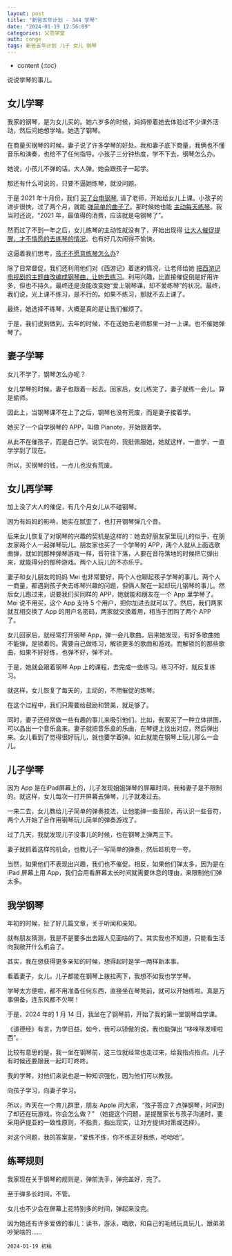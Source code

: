```yaml
---
layout: post
title: "新爸五年计划 - 344 学琴"
date: "2024-01-19 12:56:09"
categories: 父范学堂
auth: conge
tags: 新爸五年计划 儿子 女儿 钢琴
---
```

* content
{:toc}

说说学琴的事儿。




## 女儿学琴

我家的钢琴，是为女儿买的。她六岁多的时候，妈妈带着她去体验过不少课外活动，然后问她想学啥。她选了钢琴。

在商量买钢琴的时候，妻子说了许多学琴的好处。我和妻子底下商量，我俩也不懂音乐和演奏，也给不了任何指导。小孩子三分钟热度，学不下去，钢琴怎么办。

她说，小孩儿不弹的话，大人弹。她会跟孩子一起学。

那还有什么可说的，只要不逼她练琴，就没问题。

于是 2021 年十月份，我们 [买了台电钢琴](https://conge.livingwithfcs.org/2021/10/23/NewDaddy-Piano/), 请了老师，开始给女儿上课。小孩子的进步很快，过了两个月，就能 [弹简单的曲子了](https://conge.livingwithfcs.org/2021/12/04/NewDaddy-First-recital/)。那时候她也能 [主动每天练琴](https://conge.livingwithfcs.org/2022/01/02/NewDaddy-Seattle-does-have-winter/)。我当时还说，“2021 年，最值得的消费，应该就是电钢琴了”。

然而过了不到一年之后，女儿练琴的主动性就没有了，开始出现得 [让大人催促提醒，才不情愿的去练琴的情况](https://conge.livingwithfcs.org/2022/07/18/mind-dump/)。也有好几次闹得不愉快。

这逼着我们思考，[孩子不愿意练琴怎么办](https://conge.livingwithfcs.org/2022/05/01/NewDaddy-piano-practice/)? 

除了日常督促，我们还利用他们对《西游记》着迷的情况，让老师给她 [把西游记电视剧的主题曲改编成钢琴曲，让她去练习](https://conge.livingwithfcs.org/2022/10/14/NewDaddy-west/)。利用兴趣，比直接催促倒是好用许多，但也不持久。最终还是没能改变她“爱上钢琴课，却不爱练琴”的状况。最终，我们说，光上课不练习，是不行的。如果不练习，那就不去上课了。

最终，她选择不练琴，大概是真的是让我们催烦了。

于是，我们说到做到，去年的时候，不在送她去老师那里一对一上课。也不催她弹琴了。

## 妻子学琴

女儿不学了，钢琴怎么办呢？

女儿学琴的时候，妻子也跟着一起去。回家后，女儿练完了，妻子就练一会儿。算是偷师。

因此上，当钢琴课不在上了之后，钢琴也没有荒废，而是妻子接着学。

她买了一个自学钢琴的 APP，叫做 Pianote，开始跟着学。

从此不在催孩子，而是自己学。说实在的，我挺佩服她，她就这样，一直学，一直学学到了现在。

所以，买钢琴的钱，一点儿也没有荒废。

## 女儿再学琴

加上没了大人的催促，有几个月女儿从不碰钢琴。

因为有妈妈的影响，她实在腻歪了，也打开钢琴弹几个音。

后来女儿恢复了对钢琴的兴趣的契机是这样的：她去好朋友家里玩儿的似乎，在朋友家两个人一起弹琴玩儿。朋友家也买了一个学琴的 APP，两个人就从上面选歌曲弹，就如同那种弹琴游戏一样，音符往下落，人要在音符落地的时候把它弹出来，就能得分的那种游戏。两个人玩儿的不亦乐乎。

妻子和女儿朋友的妈妈 Mei 也非常要好，两个人也聊起孩子学琴的事儿。两个人一商量，都遇到孩子失去练琴兴趣的问题，但俩人聚在一起却玩儿钢琴的事儿。然后女儿跑过来，说要我们买同样的 APP，她就能和朋友在一个 App 里学琴了。Mei 说不用买，这个 App 支持 5 个用户，把你加进去就可以了。然后，我们两家就互相交换了 App 的用户名密码，两家就交换着用，相当于团购了两个 APP 了。

女儿回家后，就经常打开钢琴 App，弹一会儿歌曲。后来她发现，有好多歌曲她不能弹，是锁着的。需要自己做练习，解锁更多的歌曲和游戏。而解锁的的那些歌曲，如果不好好练，也弹不好，弹不对。

于是，她就会跟着钢琴 App 上的课程，去完成一些练习。练习不好，就反复练习。

就这样，女儿恢复了每天的，主动的，不用催促的练琴。

在这个过程中，我们只需要给鼓励和赞美，就足够了。

同时，妻子还经常做一些有趣的事儿来吸引他们。比如，我家买了一种立体拼图，可以品出一个音乐盒来。妻子就把音乐盒的乐曲，在琴键上找出对应，然后弹出来。女儿看到了觉得很好玩儿，就也要学着弹。如此就能在钢琴上玩儿那么一会儿。

## 儿子学琴

因为 App 是在iPad屏幕上的，儿子发现姐姐弹琴的屏幕时间，我和妻子是不限制的。就这样，女儿每次一打开屏幕去弹琴，儿子就凑过去。

一来二去，女儿教给儿子简单的弹奏技法，让他能弹一些音阶，再认识一些音符，两个人开始了合作用钢琴玩儿简单的弹奏游戏了。

过了几天，我就发现儿子没事儿的时候，也在钢琴上弹两三下。

妻子就抓着这样的机会，也教儿子一写简单的弹奏，然后趁机夸一夸。

当然，如果他们不表现出兴趣，我们也不催促。相反，如果他们弹太多，因为是在 iPad 屏幕上用 App，我们会用看屏幕太长时间就需要休息的理由，来限制他们弹太多。

## 我学钢琴

年初的时候，扯了好几篇文章，关于听闻和亲知。

就有朋友猜测，我是不是要多出去跟人见面啥的了。其实我也不知道，只能看生活向我敞开什么机会了。

其实，我在想获得更多亲知的时候，想得起时是学一两样新本事。

看着妻子，女儿，儿子都能在钢琴上拨拉两下，我想不如我也学学琴。

学琴太方便啦，都不用准备任何东西，直接坐在琴凳前，就可以开始练啦。真是万事俱备，连东风都不欠啊！

于是，2024 年的 1 月 14 日，我坐在了钢琴前，开始了我的第一堂钢琴自学课。

《道德经》有言，为学日益。如今，我可以骄傲的说，我也能弹出 “哆唻咪发嗦啦西”。

比较有意思的是，我一坐在钢琴前，这三位就经常也走过来，给我指点指点。儿子有时候还要跟我一起叮叮咚咚。

我的学琴，对他们来说也是一种知识强化，因为他们可以教我。

向孩子学习，向妻子学习。

所以，昨天在一个育儿群里，朋友 Apple 问大家，“孩子答应 7 点弹钢琴，时间到了却还在玩游戏，你会怎么做？” （她提这个问题，是提醒家长与孩子沟通时，要采用萨提亚的一致性原则，不指责，指出现实，让对方提供对策或选择）。

对这个问题，我的答案是，“爱练不练，你不练正好我练，哈哈哈”。

## 练琴规则

我家现在关于钢琴的规则是，弹前洗手，弹完盖好，完了。

至于弹多长时间，不管。

女儿也不少会在屏幕上花特别多的时间，弹起来没完。

因为她还有许多爱做的事儿：读书，游泳，唱歌，和自己的毛绒玩具玩儿，跟弟弟吵架啥的……

```
2024-01-19 初稿
```
